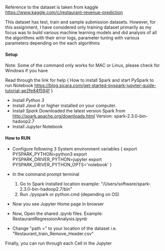 Reference to the dataset is taken from kaggle https://www.kaggle.com/c/restaurant-revenue-prediction 

This dataset has test, train and sample submission datasets. However, for this assignment, I have considered only training dataset primarily as my focus was to build various machine learning models and did analysis of all the algorithms with their error logs, parameter tuning with various parameters depending on the each algorithms


#### Setup ####

Note: Some of the command only works for MAC or Linux, please check for Windows if you have

Read through the link for help
{
    How to install Spark and start PySpark to run Notebook
    https://blog.sicara.com/get-started-pyspark-jupyter-guide-tutorial-ae2fe84f594f
}

* Install *Python 3*
* Install *Java 8* or higher installed on your computer.
* Install *Spark* Downloaded the latest version Spark
    from http://spark.apache.org/downloads.html
    Version: spark-2.3.0-bin-hadoop2.7
* Install *Jupyter* Notebook

#### How to RUN #########
* Configure following 3 System environment variables
{
    export PYSPARK_PYTHON=python3
    export PYSPARK_DRIVER_PYTHON=jupyter
    export PYSPARK_DRIVER_PYTHON_OPTS='notebook'
}

* In the command prompt terminal
    1. Go to Spark installed location
        example: "/Users/software/spark-2.3.0-bin-hadoop2.7/bin"
    2. Run ./pyspark or python.cmd (depending on OS)

* Now you see Jupyter Home page in browser

* Now, Open the shared .ipynb files. Example: RestaurantRegressionAnalysis.ipynb
* Change "path =" to your location of the dataset i.e. "Restaurant_train_Remove_Header.csv"

Finally, you can run through each Cell in the Jupyter


